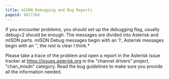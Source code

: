 ```yaml
---
title: mISDN Debugging and Bug Reports
pageid: 4817164
---
```


If you encounter problems, you should set up the debugging flag, usually debug=2 should be enough. The messages are divided into Asterisk and mISDN parts. mISDN Debug messages begin with an 'I', Asterisk messages begin with an '', the rest is clear I think.\* 


Please take a trace of the problem and open a report in the Asterisk issue tracker at <https://issues.asterisk.org> in the "channel drivers" project, "chan\_misdn" category. Read the bug guidelines to make sure you provide all the information needed.

